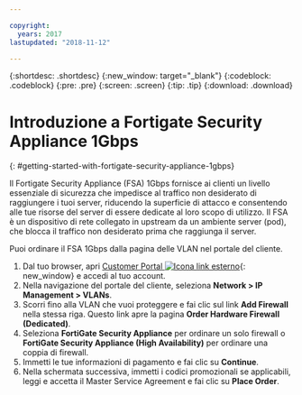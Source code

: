 ```yaml
---

copyright:
  years: 2017
lastupdated: "2018-11-12"

---
```


{:shortdesc: .shortdesc}
{:new_window: target="_blank"}
{:codeblock: .codeblock}
{:pre: .pre}
{:screen: .screen}
{:tip: .tip}
{:download: .download}

# Introduzione a Fortigate Security Appliance 1Gbps
{: #getting-started-with-fortigate-security-appliance-1gbps}

Il Fortigate Security Appliance (FSA) 1Gbps fornisce ai clienti un livello essenziale di sicurezza che impedisce al traffico non desiderato di raggiungere i tuoi server, riducendo la superficie di attacco e consentendo alle tue risorse del server di essere dedicate al loro scopo di utilizzo.  Il FSA è un dispositivo di rete collegato in upstream da un ambiente server (pod), che blocca il traffico non desiderato prima che raggiunga il server.  

Puoi ordinare il FSA 1Gbps dalla pagina delle VLAN nel portale del cliente.

1. Dal tuo browser, apri [Customer Portal ![Icona link esterno](../../icons/launch-glyph.svg "Icona link esterno")](https://control.softlayer.com/){: new_window} e accedi al tuo account.
2. Nella navigazione del portale del cliente, seleziona **Network > IP Management > VLANs**.
3. Scorri fino alla VLAN che vuoi proteggere e fai clic sul link **Add Firewall** nella stessa riga. Questo link apre la pagina **Order Hardware Firewall (Dedicated)**.
4. Seleziona **FortiGate Security Appliance** per ordinare un solo firewall o **FortiGate Security Appliance (High Availability)** per ordinare una coppia di firewall. 
5. Immetti le tue informazioni di pagamento e fai clic su **Continue**.
6. Nella schermata successiva, immetti i codici promozionali se applicabili, leggi e accetta il Master Service Agreement e fai clic su **Place Order**.
